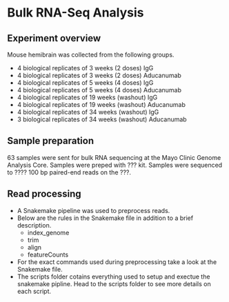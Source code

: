 # Bulk RNA-Seq Analysis
## Experiment overview
Mouse hemibrain was collected from the following groups.
- 4 biological replicates of 3 weeks (2 doses) IgG
- 4 biological replicates of 3 weeks (2 doses) Aducanumab
- 4 biological replicates of 5 weeks (4 doses) IgG
- 4 biological replicates of 5 weeks (4 doses) Aducanumab
- 4 biological replicates of 19 weeks (washout) IgG
- 4 biological replicates of 19 weeks (washout) Aducanumab
- 4 biological replicates of 34 weeks (washout) IgG
- 3 biological replicates of 34 weeks (washout) Aducanumab
## Sample preparation
63 samples were sent for bulk RNA sequencing at the Mayo Clinic Genome Analysis Core. Samples were preped with ??? kit. Samples were sequenced to ???? 100 bp paired-end reads on the  ???.
## Read processing
- A Snakemake pipeline was used to preprocess reads.
- Below are the rules in the Snakemake file in addition to a brief description.
  - index_genome
  - trim
  - align
  - featureCounts
- For the exact commands used during preprocessing take a look at the Snakemake file. 
- The scripts folder cotains everything used to setup and exectue the snakemake pipline. Head to the scripts folder to see more details on each script.
